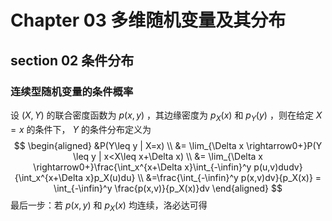 # Chapter 03 多维随机变量及其分布

## section 02 条件分布

### 连续型随机变量的条件概率

设 $(X,Y)$ 的联合密度函数为 $p(x,y)$ ，其边缘密度为 $p_X(x)$ 和 $p_Y(y)$ ，则在给定 $X=x$ 的条件下， $Y$ 的条件分布定义为
$$
\begin{aligned}
&P(Y\leq y | X=x) \\
&= \lim_{\Delta x \rightarrow0+}P(Y \leq y | x<X\leq x+\Delta x)  \\
&= \lim_{\Delta x \rightarrow0+}\frac{\int_x^{x+\Delta x}\int_{-\infin}^y p(u,v)dudv}{\int_x^{x+\Delta x}p_X(u)du}  \\
&=\frac{\int_{-\infin}^y p(x,v)dv}{p_X(x)} = \int_{-\infin}^y \frac{p(x,v)}{p_X(x)}dv
\end{aligned}
$$
最后一步：若 $p(x,y)$ 和 $p_X(x)$ 均连续，洛必达可得
























